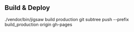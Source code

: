 ## Build & Deploy
./vendor/bin/jigsaw build production
git subtree push --prefix build_production origin gh-pages
